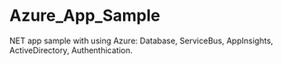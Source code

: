 # Azure_App_Sample
 NET app sample with using Azure:  Database, ServiceBus, AppInsights, ActiveDirectory, Authenthication.
